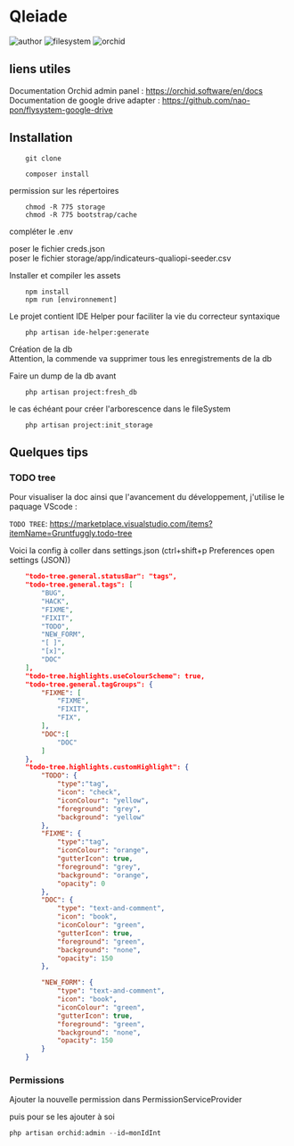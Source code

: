 # Qleiade

![author](https://img.shields.io/badge/Author-Claude%20Agier-blue)
![filesystem](https://img.shields.io/badge/Filesystem-google%20drive-blueviolet)
![orchid](https://img.shields.io/badge/Orchid--Platform-V.11.0.1-green)

## liens utiles

Documentation Orchid admin panel : https://orchid.software/en/docs  
Documentation de google drive adapter : https://github.com/nao-pon/flysystem-google-drive  

## Installation

```Shell
    git clone
```

```Shell
    composer install  
```
permission sur les répertoires

```Shell
    chmod -R 775 storage
    chmod -R 775 bootstrap/cache
``` 

compléter le .env  

poser le fichier creds.json  
poser le fichier storage/app/indicateurs-qualiopi-seeder.csv  

Installer et compiler les assets
```Shell
    npm install
    npm run [environnement]
```

Le projet contient IDE Helper pour faciliter la vie du correcteur syntaxique

```Shell
    php artisan ide-helper:generate
```

Création de la db  
Attention, la commende va supprimer tous les enregistrements de la db  
  
Faire un dump de la db avant
  
```Shell
    php artisan project:fresh_db
```

le cas échéant pour créer l'arborescence dans le fileSystem
  
```Shell
    php artisan project:init_storage
```
## Quelques tips

### TODO tree  
  
Pour visualiser la doc ainsi que l'avancement du développement, j'utilise le paquage VScode :  
  
``TODO TREE``: https://marketplace.visualstudio.com/items?itemName=Gruntfuggly.todo-tree

Voici la config à coller dans settings.json (ctrl+shift+p Preferences open settings (JSON))

```json
    "todo-tree.general.statusBar": "tags",
    "todo-tree.general.tags": [
        "BUG",
        "HACK",
        "FIXME",
        "FIXIT",
        "TODO",
        "NEW_FORM",
        "[ ]",
        "[x]",
        "DOC"
    ],
    "todo-tree.highlights.useColourScheme": true,
    "todo-tree.general.tagGroups": {
        "FIXME": [
            "FIXME",
            "FIXIT",
            "FIX",
        ],
        "DOC":[
            "DOC"
        ]
    },
    "todo-tree.highlights.customHighlight": {
        "TODO": {
            "type":"tag",
            "icon": "check",
            "iconColour": "yellow",
            "foreground": "grey",
            "background": "yellow"
        },
        "FIXME": {
            "type":"tag",
            "iconColour": "orange",
            "gutterIcon": true,
            "foreground": "grey",
            "background": "orange",
            "opacity": 0
        },
        "DOC": {
            "type": "text-and-comment",
            "icon": "book",
            "iconColour": "green",
            "gutterIcon": true,
            "foreground": "green",
            "background": "none",
            "opacity": 150
        },

        "NEW_FORM": {
            "type": "text-and-comment",
            "icon": "book",
            "iconColour": "green",
            "gutterIcon": true,
            "foreground": "green",
            "background": "none",
            "opacity": 150
        }
    }
```

### Permissions

Ajouter la nouvelle permission dans PermissionServiceProvider  
  
puis pour se les ajouter à soi
```php
php artisan orchid:admin --id=monIdInt
